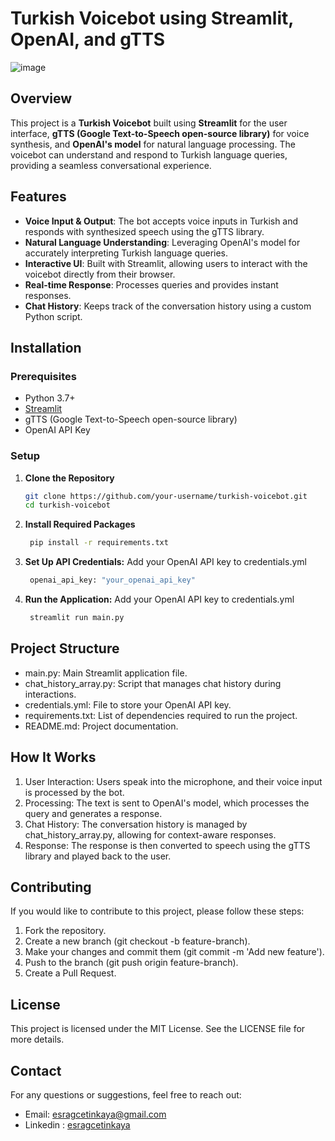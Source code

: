 # Turkish Voicebot using Streamlit, OpenAI, and gTTS
![image](https://github.com/user-attachments/assets/b94b9faa-58f5-4ca6-863c-8d11c37e8907)
## Overview

This project is a **Turkish Voicebot** built using **Streamlit** for the user interface, **gTTS (Google Text-to-Speech open-source library)** for voice synthesis, and **OpenAI's model** for natural language processing. The voicebot can understand and respond to Turkish language queries, providing a seamless conversational experience.

## Features

- **Voice Input & Output**: The bot accepts voice inputs in Turkish and responds with synthesized speech using the gTTS library.
- **Natural Language Understanding**: Leveraging OpenAI's model for accurately interpreting Turkish language queries.
- **Interactive UI**: Built with Streamlit, allowing users to interact with the voicebot directly from their browser.
- **Real-time Response**: Processes queries and provides instant responses.
- **Chat History**: Keeps track of the conversation history using a custom Python script.

## Installation

### Prerequisites

- Python 3.7+
- [Streamlit](https://streamlit.io)
- gTTS (Google Text-to-Speech open-source library)
- OpenAI API Key

### Setup

1. **Clone the Repository**
   ```bash
   git clone https://github.com/your-username/turkish-voicebot.git
   cd turkish-voicebot


2. **Install Required Packages**
   ```bash
    pip install -r requirements.txt

3. **Set Up API Credentials:**
   Add your OpenAI API key to credentials.yml 
   ```bash
    openai_api_key: "your_openai_api_key"

4. **Run the Application:**
   Add your OpenAI API key to credentials.yml 
   ```bash
    streamlit run main.py

## Project Structure
  - main.py: Main Streamlit application file.
  - chat_history_array.py: Script that manages chat history during interactions.
  - credentials.yml: File to store your OpenAI API key.
  - requirements.txt: List of dependencies required to run the project.
  - README.md: Project documentation.
    
## How It Works
  1. User Interaction: Users speak into the microphone, and their voice input is processed by the bot.
  2. Processing: The text is sent to OpenAI's model, which processes the query and generates a response.
  3. Chat History: The conversation history is managed by chat_history_array.py, allowing for context-aware responses.
  4. Response: The response is then converted to speech using the gTTS library and played back to the user.

## Contributing
If you would like to contribute to this project, please follow these steps:

1. Fork the repository.
2. Create a new branch (git checkout -b feature-branch).
3. Make your changes and commit them (git commit -m 'Add new feature').
4. Push to the branch (git push origin feature-branch).
5. Create a Pull Request.

## License
This project is licensed under the MIT License. See the LICENSE file for more details.

## Contact
For any questions or suggestions, feel free to reach out:

  - Email: esragcetinkaya@gmail.com
  - Linkedin : [esragcetinkaya](https://www.linkedin.com/in/esra-gul-cetinkaya/?locale=en_US)

